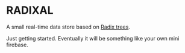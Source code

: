 RADIXAL
=======

A small real-time data store based on [Radix trees](http://en.wikipedia.org/wiki/Radix_tree).

Just getting started. Eventually it will be something like your own mini
firebase.
